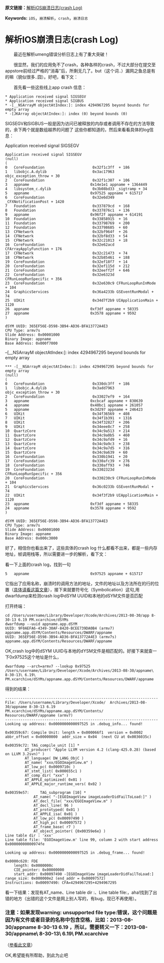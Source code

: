 **原文链接：**[解析iOS崩溃日志(crash Log)](http://lieyunye.github.io/blog/2013/09/10/how-to-analyse-ios-crash-log/)

**Keywords:** `iOS`，`崩溃解析`，`crash`，`崩溃日志`



# 解析IOS崩溃日志(crash Log)

  最近在解析umeng错误分析日志上有了重大突破！

  很显然，我们的应用免不了crash，各种各样的crash，不过大部分在提交至appstore前经过严格的“消毒”后，所剩无几了。but（这个词..）漏网之鱼总是有的嘛（貌似很多..囧）。好吧，看下文：

  首先看一些这些线上app crash 信息：

```
* Application received signal SIGSEGV
* Application received signal SIGBUS
* -[__NSArrayM objectAtIndex:]: index 4294967295 beyond bounds for empty array
* -[JKArray objectAtIndex:]: index (0) beyond bounds (0)

```

SIGSEGV和SIGBUS一般是因为访问已被释放的内存或者调用不存在的方法导致的，余下两个就是数组越界的问题了 这些你都知道的，然后来看看具体的log信息：

Application received signal SIGSEGV

```
Application received signal SIGSEGV
(null)
(
0   CoreFoundation                      0x32f1c3ff  + 186
1   libobjc.A.dylib                     0x3ac17963 objc_exception_throw + 30
2   CoreFoundation                      0x32f1c307  + 106
3   appname                            0x14e1e1 appname + 1364449
4   libsystem_c.dylib                   0x3b08bd33 _sigtramp + 34
5   appname                            0x97525 appname + 615717
6   CoreFoundation                      0x32e6d349 _CFXNotificationPost + 1420
7   Foundation                          0x337879cd  + 168
8   Foundation                          0x337876c1  + 136
9   appname                            0x96f2f appname + 614191
10  Foundation                          0x33858915  + 16
11  Foundation                          0x33798769  + 200
12  Foundation                          0x33798685  + 60
13  CFNetwork                           0x32bf964f  + 26
14  CFNetwork                           0x32bf8d33  + 54
15  CFNetwork                           0x32c21013  + 18
16  CoreFoundation                      0x32e62acd CFArrayApplyFunction + 176
17  CFNetwork                           0x32c21473  + 74
18  CFNetwork                           0x32b85461  + 188
19  CoreFoundation                      0x32ef18f7  + 14
20  CoreFoundation                      0x32ef115d  + 212
21  CoreFoundation                      0x32eeff2f  + 646
22  CoreFoundation                      0x32e6323d CFRunLoopRunSpecific + 356
23  CoreFoundation                      0x32e630c9 CFRunLoopRunInMode + 104
24  GraphicsServices                    0x36a4233b GSEventRunModal + 74
25  UIKit                               0x34d7f2b9 UIApplicationMain + 1120
26  appname                            0xf3df appname + 58335
27  appname                            0x3578 appname + 9592
)

dSYM UUID: 365EF56E-D598-3B94-AD36-BFA13772A4E3
CPU Type: armv7s
Slide Address: 0x00001000
Binary Image: appname
Base Address: 0x000f7000

```

–[__NSArrayM objectAtIndex:]: index 4294967295 beyond bounds for empty array

```
*** -[__NSArrayM objectAtIndex:]: index 4294967295 beyond bounds for empty array
(null)
(
0   CoreFoundation                      0x330dc3ff  + 186
1   libobjc.A.dylib                     0x3add7963 objc_exception_throw + 30
2   CoreFoundation                      0x33027ef9  + 164
3   appname                            0xcbcaf appname + 830639
4   appname                            0x40bc1 appname + 261057
5   appname                            0x3d297 appname + 246423
6   UIKit                               0x34f36569  + 408
7   UIKit                               0x34f1b391  + 1316
8   UIKit                               0x34f32827  + 206
9   UIKit                               0x34eee8c7  + 258
10  QuartzCore                          0x34c9a513  + 214
11  QuartzCore                          0x34c9a0b5  + 460
12  QuartzCore                          0x34c9afd9  + 16
13  QuartzCore                          0x34c9a9c3  + 238
14  QuartzCore                          0x34c9a7d5  + 316
15  QuartzCore                          0x34c9a639  + 60
16  CoreFoundation                      0x330b1941  + 20
17  CoreFoundation                      0x330afc39  + 276
18  CoreFoundation                      0x330aff93  + 746
19  CoreFoundation                      0x3302323d CFRunLoopRunSpecific + 356
20  CoreFoundation                      0x330230c9 CFRunLoopRunInMode + 104
21  GraphicsServices                    0x36c0233b GSEventRunModal + 74
22  UIKit                               0x34f3f2b9 UIApplicationMain + 1120
23  appname                            0xf3df appname + 58335
24  appname                            0x3578 appname + 9592
)

dSYM UUID: 365EF56E-D598-3B94-AD36-BFA13772A4E3
CPU Type: armv7s
Slide Address: 0x00001000
Binary Image: appname
Base Address: 0x000c3000

```

好了，相信你也看出来了，这些具体的crash log 什么都看不出来，都是一些内存地址，帧调用栈等，所以需要进一步的解析，看下文：

看一下上面的crash log，找到一句

```
5   appname                            0x97525 appname + 615717

```

它指出了应用名称，崩溃时的调用方法的地址，文件的地址以及方法所在的行的位置（[具体请看这篇文章](http://www.raywenderlich.com/zh-hans/30818/ios%E5%BA%94%E7%94%A8%E5%B4%A9%E6%BA%83%E6%97%A5%E5%BF%97%E6%8F%AD%E7%A7%98)），接下来就要符号化（Symbolication）这句,用dwarfdump来检测crash log中dSYM UUID和本地的dSYM文件是否匹配

打开终端：

```
cd /Users/username/Library/Developer/Xcode/Archives/2013-08-30/app 8-30-13 6.19 PM.xcarchive/dSYMs
dwarfdump --uuid appname.app.dSYM
UUID: 9F0AEFA6-4349-30AF-8420-BCEE739DA0B4 (armv7) appname.app.dSYM/Contents/Resources/DWARF/appname
UUID: 365EF56E-D598-3B94-AD36-BFA13772A4E3 (armv7s) appname.app.dSYM/Contents/Resources/DWARF/appname

```

OK,crash log中的dSYM UUID与本地的dYSM文件是相匹配的。好接下来就查一下0x97525这个地址是什么，

```
dwarfdump --arch=armv7 --lookup 0x97525  /Users/username/Library/Developer/Xcode/Archives/2013-08-30/appname\ 8-30-13\ 6.19\ PM.xcarchive/dSYMs/appname.app.dSYM/Contents/Resources/DWARF/appname

```

得到的结果：

```
----------------------------------------------------------------------
File: /Users/username/Library/Developer/Xcode/  Archives/2013-08-30/appname 8-30-13 6.19    PM.xcarchive/dSYMs/appname.app.dSYM/Contents/   Resources/DWARF/appname (armv7)
----------------------------------------------------------------------
Looking up address: 0x0000000000097525 in .debug_info... found!

0x00359c67: Compile Unit: length = 0x000066f1  version = 0x0002  abbr_offset = 0x00000000  addr_size = 0x04  (next CU at 0x0036035c)

0x00359c72: TAG_compile_unit [1] *
         AT_producer( "Apple LLVM version 4.2 (clang-425.0.28) (based on LLVM 3.2svn)" )
         AT_language( DW_LANG_ObjC )
         AT_name( "xxx/EGOImageView.m" )
         AT_low_pc( 0x0009710c )
         AT_stmt_list( 0x000655c1 )
         AT_comp_dir( "xxx" )
         AT_APPLE_optimized( 0x01 )
         AT_APPLE_major_runtime_vers( 0x02 )

0x00359e57:     TAG_subprogram [10] *
             AT_name( "-[EGOImageView imageLoaderDidFailToLoad:]" )
             AT_decl_file( "xxx/EGOImageView.m" )
             AT_decl_line( 96 )
             AT_prototyped( 0x01 )
             AT_APPLE_isa( 0x01 )
             AT_low_pc( 0x00097490 )
             AT_high_pc( 0x00097572 )
             AT_frame_base( r7 )
             AT_object_pointer( {0x00359e6e} )
Line table dir : 'xxx'
Line table file: 'EGOImageView.m' line 99, column 2 with start address 0x00000000000974fe

Looking up address: 0x0000000000097525 in .debug_frame... found!

0x0000c620: FDE
    length: 0x0000000c
    CIE_pointer: 0x00000000
    start_addr: 0x00097490 -[EGOImageView imageLoaderDidFailToLoad:]
range_size: 0x000000e2 (end_addr = 0x00097572)
Instructions: 0x00097490: CFA=4294967295+4294967295

```

看一下结果：发现有AT_name、Line table dir :、Line table file:，aha!找到了出错的地方（出错的这个文件是网上别人写的，有bug，现已不再使用）。

### 注意：如果发现warning: unsupported file type:错误，这个问题是因为有文件或者目录的名称中包含空格，比如：2013-08-30/appname 8-30-13 6.19 ，所以，需要转义一下：2013-08-30/appname\ 8-30-13\ 6.19\ PM.xcarchive

（[参看此文章](http://www.whoslab.me/blog/?cat=24)）

OK,希望能有所帮助，到此为止吧


